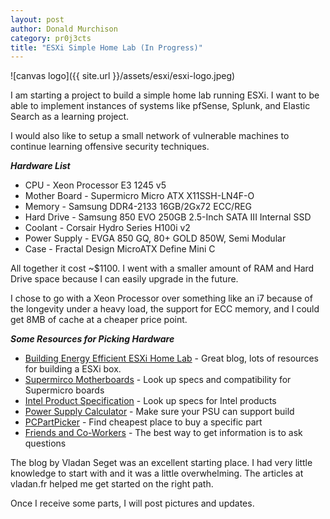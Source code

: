 ```yaml
---
layout: post
author: Donald Murchison
category: pr0j3cts
title: "ESXi Simple Home Lab (In Progress)"
---
```


![canvas logo]({{ site.url }}/assets/esxi/esxi-logo.jpeg)

I am starting a project to build a simple home lab running ESXi. I want to be able to implement instances of systems like pfSense, Splunk, and Elastic Search as a learning project.

I would also like to setup a small network of vulnerable machines to continue learning offensive security techniques. 

***Hardware List***

* CPU - Xeon Processor E3 1245 v5
* Mother Board - Supermicro Micro ATX X11SSH-LN4F-O
* Memory - Samsung DDR4-2133 16GB/2Gx72 ECC/REG
* Hard Drive - Samsung 850 EVO 250GB 2.5-Inch SATA III Internal SSD
* Coolant - Corsair Hydro Series H100i v2
* Power Supply - EVGA 850 GQ, 80+ GOLD 850W, Semi Modular
* Case - Fractal Design MicroATX Define Mini C

All together it cost ~$1100. I went with a smaller amount of RAM and Hard Drive space because I can easily upgrade in the future.

I chose to go with a Xeon Processor over something like an i7 because of the longevity under a heavy load, the support for ECC memory, and I could get 8MB of cache at a cheaper price point. 


***Some Resources for Picking Hardware***

* [Building Energy Efficient ESXi Home Lab](https://www.vladan.fr/energy-efficient-esxi-home-lab) - Great blog, lots of resources for building a ESXi box.
* [Supermirco Motherboards](https://www.supermicro.com/products/motherboard/) - Look up specs and compatibility for Supermicro boards
* [Intel Product Specification](https://ark.intel.com/) - Look up specs for Intel products
* [Power Supply Calculator](http://www.coolermaster.com/power-supply-calculator/) - Make sure your PSU can support build
* [PCPartPicker](https://pcpartpicker.com) - Find cheapest place to buy a specific part
* [Friends and Co-Workers](#) - The best way to get information is to ask questions

The blog by Vladan Seget was an excellent starting place. I had very little knowledge to start with and it was a little overwhelming. The articles at vladan.fr helped me get started on the right path. 

Once I receive some parts, I will post pictures and updates.


